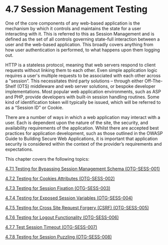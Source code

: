 # 4.7 Session Management Testing

One of the core components of any web-based application is the mechanism by which it controls and maintains the state for a user interacting with it. This is referred to this as Session Management and is defined as the set of all controls governing state-full interaction between a user and the web-based application. This broadly covers anything from how user authentication is performed, to what happens upon them logging out.

HTTP is a stateless protocol, meaning that web servers respond to client requests without linking them to each other. Even simple application logic requires a user's multiple requests to be associated with each other across a "session”. This necessitates third party solutions – through either Off-The-Shelf (OTS) middleware and web server solutions, or bespoke developer implementations. Most popular web application environments, such as ASP and PHP, provide developers with built-in session handling routines. Some kind of identification token will typically be issued, which will be referred to as a “Session ID” or Cookie.

There are a number of ways in which a web application may interact with a user. Each is dependent upon the nature of the site, the security, and availability requirements of the application. Whilst there are accepted best practices for application development, such as those outlined in the OWASP Guide to Building Secure Web Applications, it is important that application security is considered within the context of the provider’s requirements and expectations.

This chapter covers the following topics:

[4.7.1 Testing for Bypassing Session Management Schema (OTG-SESS-001)](4.7.1_Testing_for_Session_Management_Schema_OTG-SESS-001.md)

[4.7.2 Testing for Cookies Attributes (OTG-SESS-002)](4.7.2_Testing_for_Cookies_Attributes_OTG-SESS-002.md)

[4.7.3 Testing for Session Fixation (OTG-SESS-003)](4.7.3_Testing_for_Session_Fixation_OTG-SESS-003.md)

[4.7.4 Testing for Exposed Session Variables (OTG-SESS-004)](4.7.4_Testing_for_Exposed_Session_Variables_OTG-SESS-004.md)

[4.7.5 Testing for Cross Site Request Forgery (CSRF) (OTG-SESS-005)](4.7.5_Testing_for_CSRF_OTG-SESS-005.md)

[4.7.6 Testing for Logout Functionality (OTG-SESS-006)](4.7.6_Testing_for_Logout_Functionality_OTG-SESS-006.md)

[4.7.7 Test Session Timeout (OTG-SESS-007)](4.7.7_Test_Session_Timeout_OTG-SESS-007.md)

[4.7.8 Testing for Session Puzzling (OTG-SESS-008)](4.7.8_Testing_for_Session_Puzzling_OTG-SESS-008.md)
